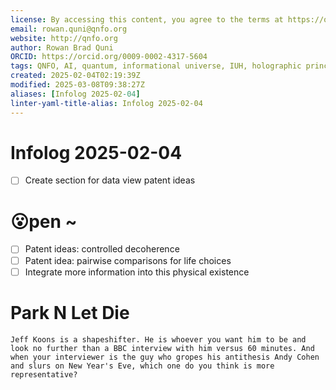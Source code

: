 ```yaml
---
license: By accessing this content, you agree to the terms at https://qnfo.org/LICENSE
email: rowan.quni@qnfo.org
website: http://qnfo.org
author: Rowan Brad Quni
ORCID: https://orcid.org/0009-0002-4317-5604
tags: QNFO, AI, quantum, informational universe, IUH, holographic principle
created: 2025-02-04T02:19:39Z
modified: 2025-03-08T09:38:27Z
aliases: [Infolog 2025-02-04]
linter-yaml-title-alias: Infolog 2025-02-04
---
```


# Infolog 2025-02-04

- [ ] Create section for data view patent ideas

# 😮pen ~

- [ ] Patent ideas: controlled decoherence
- [ ] Patent idea: pairwise comparisons for life choices
- [ ] Integrate more information into this physical existence

# Park N Let Die

```
Jeff Koons is a shapeshifter. He is whoever you want him to be and look no further than a BBC interview with him versus 60 minutes. And when your interviewer is the guy who gropes his antithesis Andy Cohen and slurs on New Year's Eve, which one do you think is more representative?
```
